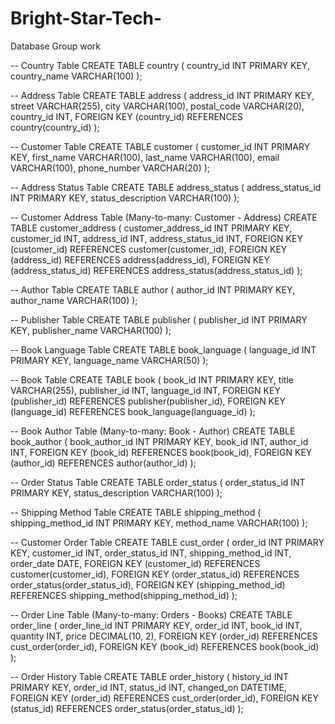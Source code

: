 # Bright-Star-Tech-
Database Group work 


-- Country Table
CREATE TABLE country (
    country_id INT PRIMARY KEY,
    country_name VARCHAR(100)
);

-- Address Table
CREATE TABLE address (
    address_id INT PRIMARY KEY,
    street VARCHAR(255),
    city VARCHAR(100),
    postal_code VARCHAR(20),
    country_id INT,
    FOREIGN KEY (country_id) REFERENCES country(country_id)
);

-- Customer Table
CREATE TABLE customer (
    customer_id INT PRIMARY KEY,
    first_name VARCHAR(100),
    last_name VARCHAR(100),
    email VARCHAR(100),
    phone_number VARCHAR(20)
);

-- Address Status Table
CREATE TABLE address_status (
    address_status_id INT PRIMARY KEY,
    status_description VARCHAR(100)
);

-- Customer Address Table (Many-to-many: Customer - Address)
CREATE TABLE customer_address (
    customer_address_id INT PRIMARY KEY,
    customer_id INT,
    address_id INT,
    address_status_id INT,
    FOREIGN KEY (customer_id) REFERENCES customer(customer_id),
    FOREIGN KEY (address_id) REFERENCES address(address_id),
    FOREIGN KEY (address_status_id) REFERENCES address_status(address_status_id)
);

-- Author Table
CREATE TABLE author (
    author_id INT PRIMARY KEY,
    author_name VARCHAR(100)
);

-- Publisher Table
CREATE TABLE publisher (
    publisher_id INT PRIMARY KEY,
    publisher_name VARCHAR(100)
);

-- Book Language Table
CREATE TABLE book_language (
    language_id INT PRIMARY KEY,
    language_name VARCHAR(50)
);

-- Book Table
CREATE TABLE book (
    book_id INT PRIMARY KEY,
    title VARCHAR(255),
    publisher_id INT,
    language_id INT,
    FOREIGN KEY (publisher_id) REFERENCES publisher(publisher_id),
    FOREIGN KEY (language_id) REFERENCES book_language(language_id)
);

-- Book Author Table (Many-to-many: Book - Author)
CREATE TABLE book_author (
    book_author_id INT PRIMARY KEY,
    book_id INT,
    author_id INT,
    FOREIGN KEY (book_id) REFERENCES book(book_id),
    FOREIGN KEY (author_id) REFERENCES author(author_id)
);

-- Order Status Table
CREATE TABLE order_status (
    order_status_id INT PRIMARY KEY,
    status_description VARCHAR(100)
);

-- Shipping Method Table
CREATE TABLE shipping_method (
    shipping_method_id INT PRIMARY KEY,
    method_name VARCHAR(100)
);

-- Customer Order Table
CREATE TABLE cust_order (
    order_id INT PRIMARY KEY,
    customer_id INT,
    order_status_id INT,
    shipping_method_id INT,
    order_date DATE,
    FOREIGN KEY (customer_id) REFERENCES customer(customer_id),
    FOREIGN KEY (order_status_id) REFERENCES order_status(order_status_id),
    FOREIGN KEY (shipping_method_id) REFERENCES shipping_method(shipping_method_id)
);

-- Order Line Table (Many-to-many: Orders - Books)
CREATE TABLE order_line (
    order_line_id INT PRIMARY KEY,
    order_id INT,
    book_id INT,
    quantity INT,
    price DECIMAL(10, 2),
    FOREIGN KEY (order_id) REFERENCES cust_order(order_id),
    FOREIGN KEY (book_id) REFERENCES book(book_id)
);

-- Order History Table
CREATE TABLE order_history (
    history_id INT PRIMARY KEY,
    order_id INT,
    status_id INT,
    changed_on DATETIME,
    FOREIGN KEY (order_id) REFERENCES cust_order(order_id),
    FOREIGN KEY (status_id) REFERENCES order_status(order_status_id)
);
